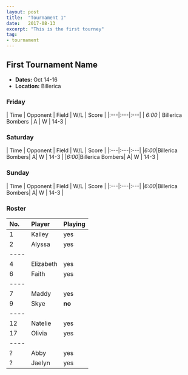 ```yaml
---
layout: post
title:  "Tournament 1"
date:   2017-08-13
excerpt: "This is the first tourney"
tag:
- tournament
---
```


## First Tournament Name
* **Dates:** Oct 14-16
* **Location:** Billerica

### Friday

| Time | Opponent | Field | W/L | Score |
|:---|:---|:---|
| *6:00* | Billerica Bombers | A | W | 14-3 |

### Saturday

| Time | Opponent | Field | W/L | Score |
|:---|:---|:---|
|*6:00*|Billerica Bombers| A| W | 14-3 |
|*6:00*|Billerica Bombers| A| W | 14-3 |

### Sunday

| Time | Opponent | Field | W/L | Score |
|:---|:---|:---|
|*6:00*|Billerica Bombers| A| W | 14-3 |

### Roster

|No.|Player|Playing|
|:---|:---|:---|
|1|Kailey|yes|
|2|Alyssa|yes|
|----
|4|Elizabeth|yes|
|6|Faith|yes|
|----
|7|Maddy|yes|
|9|Skye|**no**|
|----
|12|Natelie|yes|
|17|Olivia|yes|
|----
|?|Abby|yes|
|?|Jaelyn|yes|
